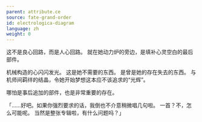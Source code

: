 ```yaml
---
parent: attribute.ce
source: fate-grand-order
id: electrologica-diagram
language: zh
weight: 0
---
```


这不是良心回路，而是人心回路。
就在她动力炉的旁边，是填补心灵空白的最后部件。

机械构造的心闪闪发光。
这是她不需要的东西。
是曾是她的存在失去的东西。
与机师间羁绊的结晶，令她开始梦想这本应不该追求的“光辉”。

哪怕是事后追加的部件，也是非常重要的存在。

「……好吧。如果你强烈要求的话，我倒也不介意稍微唱几句啦。
一首？不，怎么可能呢。
当然是整张专辑啦，有什么问题吗？」
